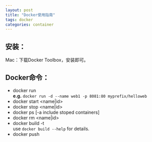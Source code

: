 ```yaml
---
layout: post
title: "Docker使用指南"
tags: docker 
categories: container
---
```


## 安装：  
Mac：下载Docker Toolbox，安装即可。  

## Docker命令：  
- docker run <image>  
**e.g.** `docker run -d --name web1 -p 8081:80 myprefix/helloweb`
- docker start <name|id>
- docker stop <name|id>
- docker ps [-a include stoped containers]
- docker rm <name|id>
- docker build -t <full-tag-name> <path>  
use `docker build --help` for details.
- docker push <tag-name>
